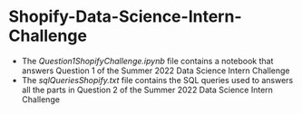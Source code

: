 # Shopify-Data-Science-Intern-Challenge
- The _Question1ShopifyChallenge.ipynb_ file contains a notebook that answers Question 1 of the Summer 2022 Data Science Intern Challenge
- The _sqlQueriesShopify.txt_ file contains the SQL queries used to answers all the parts in Question 2 of the Summer 2022 Data Science Intern Challenge
